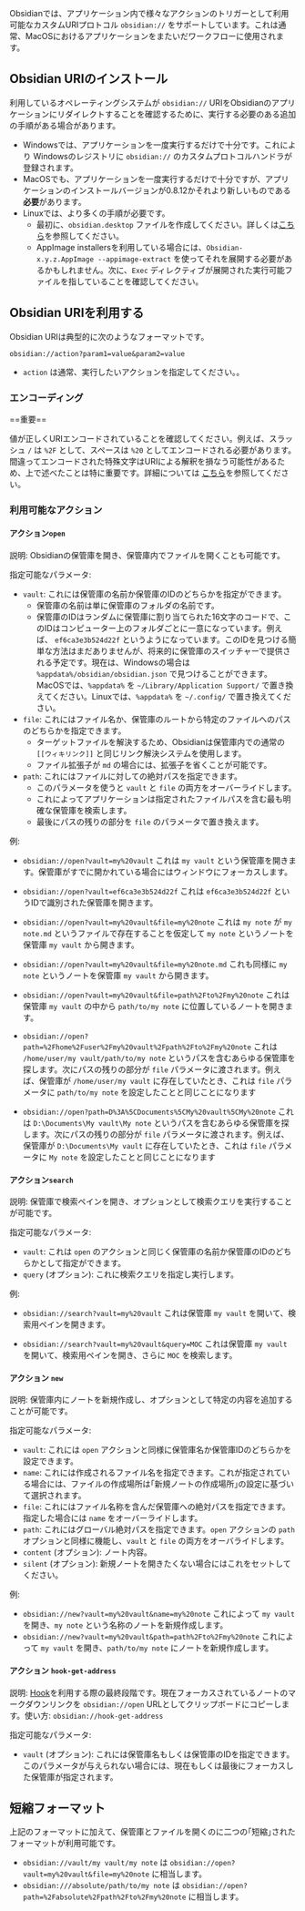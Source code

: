 Obsidianでは、アプリケーション内で様々なアクションのトリガーとして利用可能なカスタムURIプロトコル `obsidian://` をサポートしています。これは通常、MacOSにおけるアプリケーションをまたいだワークフローに使用されます。

## Obsidian URIのインストール

利用しているオペレーティングシステムが `obsidian://` URIをObsidianのアプリケーションにリダイレクトすることを確認するために、実行する必要のある追加の手順がある場合があります。

- Windowsでは、アプリケーションを一度実行するだけで十分です。これにより Windowsのレジストリに `obsidian://` のカスタムプロトコルハンドラが登録されます。
- MacOSでも、アプリケーションを一度実行するだけで十分ですが、アプリケーションのインストールバージョンが0.8.12かそれより新しいものである**必要**があります。
- Linuxでは、より多くの手順が必要です。
	- 最初に、`obsidian.desktop` ファイルを作成してください。詳しくは[こちら](https://developer.gnome.org/integration-guide/stable/desktop-files.html.en)を参照してください。
	- AppImage installersを利用している場合には、`Obsidian-x.y.z.AppImage --appimage-extract` を使ってそれを展開する必要があるかもしれません。次に、`Exec` ディレクティブが展開された実行可能ファイルを指していることを確認してください。

## Obsidian URIを利用する

Obsidian URIは典型的に次のようなフォーマットです。

```
obsidian://action?param1=value&param2=value
```

- `action` は通常、実行したいアクションを指定してください。。

### エンコーディング

==重要==

値が正しくURIエンコードされていることを確認してください。例えば、スラッシュ `/` は `%2F` として、スペースは `%20` としてエンコードされる必要があります。
間違ってエンコードされた特殊文字はURIによる解釈を損なう可能性があるため、上で述べたことは特に重要です。詳細については [こちら](https://en.wikipedia.org/wiki/Percent-encoding)を参照してください。

### 利用可能なアクション

#### アクション`open`

説明: Obsidianの保管庫を開き、保管庫内でファイルを開くことも可能です。

指定可能なパラメータ: 

- `vault`: これには保管庫の名前か保管庫のIDのどちらかを指定ができます。
	- 保管庫の名前は単に保管庫のフォルダの名前です。
	- 保管庫のIDはランダムに保管庫に割り当てられた16文字のコードで、このIDはコンピューター上のフォルダごとに一意になっています。例えば、 `ef6ca3e3b524d22f` というようになっています。このIDを見つける簡単な方法はまだありませんが、将来的に保管庫のスイッチャーで提供される予定です。現在は、Windowsの場合は `%appdata%/obsidian/obsidian.json` で見つけることができます。MacOSでは、`%appdata%` を `~/Library/Application Support/` で置き換えてください。Linuxでは、`%appdata%` を `~/.config/` で置き換えてください。
- `file`: これにはファイル名か、保管庫のルートから特定のファイルへのパスのどちらかを指定できます。
	- ターゲットファイルを解決するため、Obsidianは保管庫内での通常の `[[ウィキリンク]]` と同じリンク解決システムを使用します。
	- ファイル拡張子が `md` の場合には、拡張子を省くことが可能です。
- `path`: これにはファイルに対しての絶対パスを指定できます。
	- このパラメータを使うと `vault` と `file` の両方をオーバーライドします。
	- これによってアプリケーションは指定されたファイルパスを含む最も明確な保管庫を検索します。
	- 最後にパスの残りの部分を `file` のパラメータで置き換えます。

例:

- `obsidian://open?vault=my%20vault`
	これは `my vault` という保管庫を開きます。保管庫がすでに開かれている場合にはウィンドウにフォーカスします。

- `obsidian://open?vault=ef6ca3e3b524d22f`
	これは `ef6ca3e3b524d22f` というIDで識別された保管庫を開きます。

- `obsidian://open?vault=my%20vault&file=my%20note`
	これは `my note` が `my note.md` というファイルで存在することを仮定して `my note` というノートを保管庫 `my vault` から開きます。 

- `obsidian://open?vault=my%20vault&file=my%20note.md`
	これも同様に `my note` というノートを保管庫 `my vault` から開きます。

- `obsidian://open?vault=my%20vault&file=path%2Fto%2Fmy%20note`
	これは保管庫 `my vault` の中から `path/to/my note` に位置しているノートを開きます。

- `obsidian://open?path=%2Fhome%2Fuser%2Fmy%20vault%2Fpath%2Fto%2Fmy%20note`
	これは `/home/user/my vault/path/to/my note` というパスを含むあらゆる保管庫を探します。次にパスの残りの部分が `file` パラメータに渡されます。例えば、保管庫が `/home/user/my vault` に存在していたとき、これは `file` パラメータに `path/to/my note` を設定したことと同じことになります

- `obsidian://open?path=D%3A%5CDocuments%5CMy%20vault%5CMy%20note`
	これは `D:\Documents\My vault\My note` というパスを含むあらゆる保管庫を探します。次にパスの残りの部分が `file` パラメータに渡されます。例えば、保管庫が `D:\Documents\My vault` に存在していたとき、これは `file` パラメータに `My note` を設定したことと同じことになります

#### アクション`search`

説明: 保管庫で検索ペインを開き、オプションとして検索クエリを実行することが可能です。

指定可能なパラメータ:

- `vault`: これは `open` のアクションと同じく保管庫の名前か保管庫のIDのどちらかとして指定ができます。
- `query` (オプション): これに検索クエリを指定し実行します。

例:

- `obsidian://search?vault=my%20vault`
	これは保管庫 `my vault` を開いて、検索用ペインを開きます。

- `obsidian://search?vault=my%20vault&query=MOC`
	これは保管庫 `my vault` を開いて、検索用ペインを開き、さらに `MOC` を検索します。

#### アクション `new`

説明: 保管庫内にノートを新規作成し、オプションとして特定の内容を追加することが可能です。

指定可能なパラメータ:

- `vault`: これには `open` アクションと同様に保管庫名か保管庫IDのどちらかを設定できます。
- `name`: これには作成されるファイル名を指定できます。これが指定されている場合には、ファイルの作成場所は｢新規ノートの作成場所｣の設定に基づいて選択されます。
- `file`: これにはファイル名称を含んだ保管庫への絶対パスを指定できます。指定した場合には `name` をオーバーライドします。
- `path`: これにはグローバル絶対パスを指定できます。`open` アクションの `path` オプションと同様に機能し、`vault` と `file` の両方をオーバライドします。
- `content` (オプション): ノート内容。
- `silent` (オプション): 新規ノートを開きたくない場合にはこれをセットしてください。

例:

- `obsidian://new?vault=my%20vault&name=my%20note`
	これによって `my vault` を開き、`my note` という名称のノートを新規作成します。
- `obsidian://new?vault=my%20vault&path=path%2Fto%2Fmy%20note`
	これによって `my vault` を開き、`path/to/my note` にノートを新規作成します。
	
#### アクション `hook-get-address`

説明: [Hook](https://hookproductivity.com/)を利用する際の最終段階です。現在フォーカスされているノートのマークダウンリンクを `obsidian://open` URLとしてクリップボードにコピーします。使い方: `obsidian://hook-get-address`

指定可能なパラメータ:

- `vault` (オプション): これには保管庫名もしくは保管庫のIDを指定できます。このパラメータが与えられない場合には、現在もしくは最後にフォーカスした保管庫が指定されます。

## 短縮フォーマット

上記のフォーマットに加えて、保管庫とファイルを開くのに二つの｢短縮｣されたフォーマットが利用可能です。

- `obsidian://vault/my vault/my note` は `obsidian://open?vault=my%20vault&file=my%20note` に相当します。
- `obsidian:///absolute/path/to/my note` は `obsidian://open?path=%2Fabsolute%2Fpath%2Fto%2Fmy%20note` に相当します。
